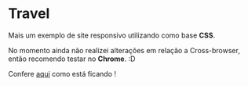 # Travel

Mais um exemplo de site responsivo utilizando como base <strong>CSS</strong>.

No momento ainda não realizei alterações em relação a Cross-browser, então recomendo testar no <b>Chrome</b>. :D

Confere <a href="https://lucasalmeidasar.github.io/travel-website/" >aqui</a> como está ficando !

